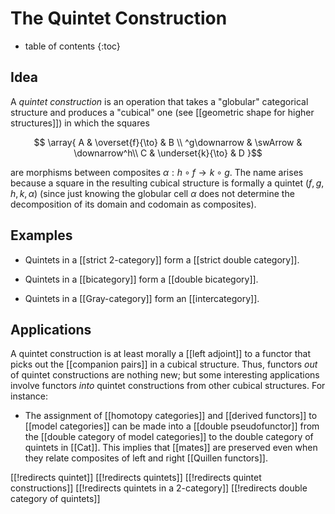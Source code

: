 # The Quintet Construction

* table of contents
{:toc}

## Idea

A *quintet construction* is an operation that takes a "globular" categorical structure and produces a "cubical" one (see [[geometric shape for higher structures]]) in which the squares

$$ \array{ A & \overset{f}{\to} & B \\
^g\downarrow  & \swArrow & \downarrow^h\\
C & \underset{k}{\to} & D }$$

are morphisms between composites $\alpha:h\circ f \to k\circ g$.  The name arises because a square in the resulting cubical structure is formally a quintet $(f,g,h,k,\alpha)$ (since just knowing the globular cell $\alpha$ does not determine the decomposition of its domain and codomain as composites).


## Examples

* Quintets in a [[strict 2-category]] form a [[strict double category]].

* Quintets in a [[bicategory]] form a [[double bicategory]].

* Quintets in a [[Gray-category]] form an [[intercategory]].


## Applications

A quintet construction is at least morally a [[left adjoint]] to a functor that picks out the [[companion pairs]] in a cubical structure.  Thus, functors *out* of quintet constructions are nothing new; but some interesting applications involve functors *into* quintet constructions from other cubical structures.  For instance:

* The assignment of [[homotopy categories]] and [[derived functors]] to [[model categories]] can be made into a [[double pseudofunctor]] from the [[double category of model categories]] to the double category of quintets in [[Cat]].  This implies that [[mates]] are preserved even when they relate composites of left and right [[Quillen functors]].

[[!redirects quintet]]
[[!redirects quintets]]
[[!redirects quintet constructions]]
[[!redirects quintets in a 2-category]]
[[!redirects double category of quintets]]
